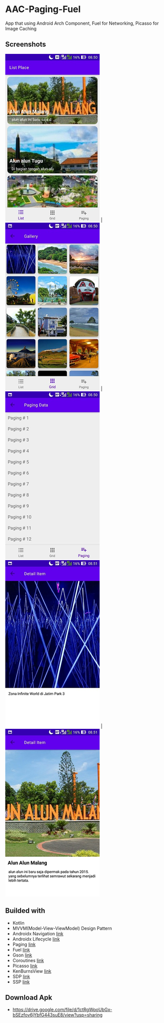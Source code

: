 # AAC-Paging-Fuel
App that using Android Arch Component, Fuel for Networking, Picasso for Image Caching

## Screenshots
![](https://raw.githubusercontent.com/4mirfor3v3r/AAC-Paging-Fuel/master/screenshoots/1.jpg)  |  ![](https://raw.githubusercontent.com/4mirfor3v3r/AAC-Paging-Fuel/master/screenshoots/2.jpg) | ![](https://raw.githubusercontent.com/4mirfor3v3r/AAC-Paging-Fuel/master/screenshoots/3.jpg)
![](https://raw.githubusercontent.com/4mirfor3v3r/AAC-Paging-Fuel/master/screenshoots/4.jpg) | ![](https://raw.githubusercontent.com/4mirfor3v3r/AAC-Paging-Fuel/master/screenshoots/5.jpg)

## Builded with
 - Kotlin
 - MVVM(Model-View-ViewModel) Design Pattern
 - Androidx Navigation [link](https://developer.android.com/jetpack/androidx/releases/navigation "link")
 - Androidx Lifecycle [link](https://developer.android.com/jetpack/androidx/releases/lifecycle "link")
 - Paging [link](https://developer.android.com/jetpack/androidx/releases/paging "link")
 - Fuel [link](https://github.com/kittinunf/fuel "link")
 - Gson [link](https://github.com/google/gson "link")
 - Coroutines [link](https://github.com/Kotlin/kotlinx.coroutines "link")
 - Picasso [link](https://github.com/square/picasso "link")
 - KenBurnsView [link](https://github.com/flavioarfaria/KenBurnsView "link")
 - SDP [link](https://github.com/intuit/sdp "link")
 - SSP [link](https://github.com/intuit/ssp "link")

## Download Apk
 - https://drive.google.com/file/d/1ctRgWpoUbGx-bSEzfov6jYbfG443suE8/view?usp=sharing
